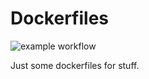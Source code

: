 # Dockerfiles

![example workflow](https://github.com/ggMartinez/Dockerfiles/actions/workflows/full.yml/badge.svg)

Just some dockerfiles for stuff. 
